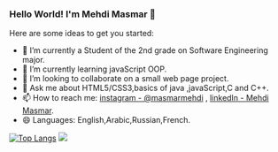 ### Hello World! I'm Mehdi Masmar 👋

Here are some ideas to get you started:

- 🔭 I’m currently a Student of the 2nd grade on Software Engineering major.
- 🌱 I’m currently learning javaScript OOP.
- 👯 I’m looking to collaborate on a small web page project.
- 💬 Ask me about HTML5/CSS3,basics of java ,javaScript,C and C++.
- 📫 How to reach me: [instagram - @masmarmehdi](https://instagram.com/masmarmehdi) , [linkedIn - Mehdi Masmar](https://www.linkedin.com/in/mehdi-masmar-73304a1b9/).
- 😄 Languages: English,Arabic,Russian,French.

[![Top Langs](https://github-readme-stats.vercel.app/api/top-langs/?username=masmarmehdi&langs_count=8&layout=compact)](https://github.com/masmarmehdi)
<img src="https://github-readme-stats.vercel.app/api?username=masmarmehdi&&show_icons=true&title_color=66ccff&icon_color=66ccff&text_color=ffffff&bg_color=000000">
